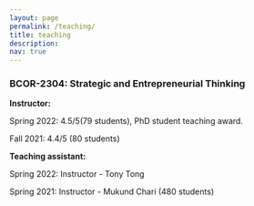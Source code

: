 ```yaml
---
layout: page
permalink: /teaching/
title: teaching
description: 
nav: true
---
```


### BCOR-2304: Strategic and Entrepreneurial Thinking

**Instructor:**

Spring 2022: 4.5/5(79 students), PhD student teaching award.

Fall 2021: 4.4/5 (80 students)

**Teaching assistant:**

Spring 2022: Instructor - Tony Tong

Spring 2021: Instructor - Mukund Chari (480 students)

